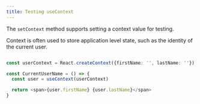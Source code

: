 ```yaml
---
title: Testing useContext
---
```


The `setContext` method supports setting a context value for testing.

Context is often used to store application level state, such as the identity of the current user.

```typescript

const userContext = React.createContext({firstName: '', lastName: ''})

const CurrentUserName = () => {
  const user = useContext(userContext)

  return <span>{user.firstName} {user.lastName}</span>
}

```


